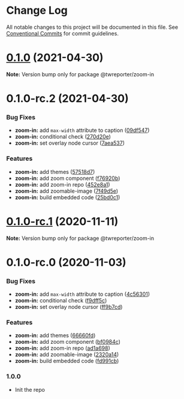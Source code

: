# Change Log

All notable changes to this project will be documented in this file.
See [Conventional Commits](https://conventionalcommits.org) for commit guidelines.

# [0.1.0](https://github.com/twreporter/orangutan-monorepo/compare/@twreporter/zoom-in@0.1.0-rc.2...@twreporter/zoom-in@0.1.0) (2021-04-30)

**Note:** Version bump only for package @twreporter/zoom-in





# 0.1.0-rc.2 (2021-04-30)


### Bug Fixes

* **zoom-in:** add `max-width` attribute to caption ([09df547](https://github.com/twreporter/orangutan-monorepo/commit/09df5470c28bc849ac6024709a56626e551f7daf))
* **zoom-in:** conditional check ([270d20e](https://github.com/twreporter/orangutan-monorepo/commit/270d20e92460dfccd29ebba08e68eb01b6d9c3df))
* **zoom-in:** set overlay node cursor ([7aea537](https://github.com/twreporter/orangutan-monorepo/commit/7aea53731ceb183b2e2049df9e196182901b0657))


### Features

* **zoom-in:** add themes ([57518d7](https://github.com/twreporter/orangutan-monorepo/commit/57518d736a760e179e8baedf8c1dbcd7592c2e8d))
* **zoom-in:** add zoom component ([f76920b](https://github.com/twreporter/orangutan-monorepo/commit/f76920b56274e85de94dacc5d572a8f2cc970288))
* **zoom-in:** add zoom-in repo ([452e8a1](https://github.com/twreporter/orangutan-monorepo/commit/452e8a1365cc5d6d9cf5d8ae4d9b668441063365))
* **zoom-in:** add zoomable-image ([7f49d5e](https://github.com/twreporter/orangutan-monorepo/commit/7f49d5e0bfa31e4ec73c33f070a4196e910c3ce3))
* **zoom-in:** build embedded code ([25bd0c1](https://github.com/twreporter/orangutan-monorepo/commit/25bd0c149beb0ea615141a7a08854e9f03f9b34c))





# [0.1.0-rc.1](https://github.com/twreporter/orangutan-monorepo/compare/@twreporter/zoom-in@0.1.0-rc.0...@twreporter/zoom-in@0.1.0-rc.1) (2020-11-11)

**Note:** Version bump only for package @twreporter/zoom-in





# 0.1.0-rc.0 (2020-11-03)


### Bug Fixes

* **zoom-in:** add `max-width` attribute to caption ([4c56301](https://github.com/twreporter/orangutan-monorepo/commit/4c5630181aceb391c8ff3d8e25b3efc7adc8e1b5))
* **zoom-in:** conditional check ([f9dff5c](https://github.com/twreporter/orangutan-monorepo/commit/f9dff5c14cfe829779570c883052f6da9d6b31ed))
* **zoom-in:** set overlay node cursor ([ff9b7cd](https://github.com/twreporter/orangutan-monorepo/commit/ff9b7cd821c9dd2a3e39a840687892366298e8bf))


### Features

* **zoom-in:** add themes ([66660fd](https://github.com/twreporter/orangutan-monorepo/commit/66660fd8a5709bcc92e35b618c7963f3ac927289))
* **zoom-in:** add zoom component ([bf0984c](https://github.com/twreporter/orangutan-monorepo/commit/bf0984c42701c3a5e8216542b71a99fb5d79b983))
* **zoom-in:** add zoom-in repo ([ad1a698](https://github.com/twreporter/orangutan-monorepo/commit/ad1a6980fe1d0d7f388863d9198678820da1f9c6))
* **zoom-in:** add zoomable-image ([2320a14](https://github.com/twreporter/orangutan-monorepo/commit/2320a146e811ea7793068f54fd19d6e246a39d79))
* **zoom-in:** build embedded code ([fd991cb](https://github.com/twreporter/orangutan-monorepo/commit/fd991cb0247c473eae754f01af6a6dfdf8857cb9))





### 1.0.0

- Init the repo
